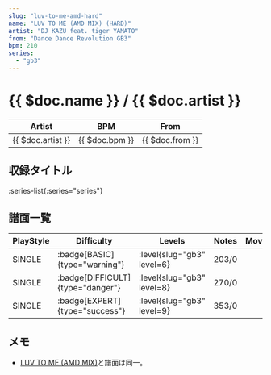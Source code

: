 ```yaml
---
slug: "luv-to-me-amd-hard"
name: "LUV TO ME (AMD MIX) (HARD)"
artist: "DJ KAZU feat. tiger YAMATO"
from: "Dance Dance Revolution GB3"
bpm: 210
series:
  - "gb3"
---
```


# {{ $doc.name }} / {{ $doc.artist }}

|Artist|BPM|From|
|------|---|----|
|{{ $doc.artist }}|{{ $doc.bpm }}|{{ $doc.from }}|

## 収録タイトル

:series-list{:series="series"}

## 譜面一覧

|PlayStyle|Difficulty|Levels|Notes|Movie|
|---------|----------|------|-----|-----|
|SINGLE| :badge[BASIC]{type="warning"}|<div class="field is-grouped is-grouped-multiline"> :level{slug="gb3" level=6}</div>|203/0||
|SINGLE| :badge[DIFFICULT]{type="danger"}|<div class="field is-grouped is-grouped-multiline"> :level{slug="gb3" level=8}</div>|270/0||
|SINGLE| :badge[EXPERT]{type="success"}|<div class="field is-grouped is-grouped-multiline"> :level{slug="gb3" level=9}</div>|353/0||

## メモ

- [LUV TO ME (AMD MIX)](/playstation-jp/3rd/luv-to-me-amd)と譜面は同一。
